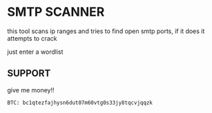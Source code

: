 # SMTP SCANNER

this tool scans ip ranges and tries to find open smtp ports, if it does it attempts to crack

just enter a wordlist

## SUPPORT

give me money!!

`BTC: bc1qtezfajhysn6dut07m60vtg0s33jy8tqcvjqqzk`
